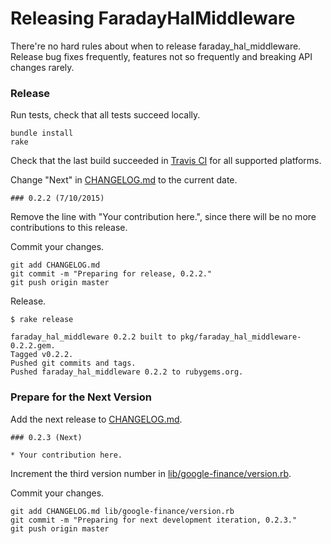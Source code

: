 # Releasing FaradayHalMiddleware

There're no hard rules about when to release faraday_hal_middleware. Release bug fixes frequently, features not so frequently and breaking API changes rarely.

### Release

Run tests, check that all tests succeed locally.

```
bundle install
rake
```

Check that the last build succeeded in [Travis CI](https://travis-ci.org/fetch/faraday_hal_middleware) for all supported platforms.

Change "Next" in [CHANGELOG.md](CHANGELOG.md) to the current date.

```
### 0.2.2 (7/10/2015)
```

Remove the line with "Your contribution here.", since there will be no more contributions to this release.

Commit your changes.

```
git add CHANGELOG.md
git commit -m "Preparing for release, 0.2.2."
git push origin master
```

Release.

```
$ rake release

faraday_hal_middleware 0.2.2 built to pkg/faraday_hal_middleware-0.2.2.gem.
Tagged v0.2.2.
Pushed git commits and tags.
Pushed faraday_hal_middleware 0.2.2 to rubygems.org.
```

### Prepare for the Next Version

Add the next release to [CHANGELOG.md](CHANGELOG.md).

```
### 0.2.3 (Next)

* Your contribution here.
```

Increment the third version number in [lib/google-finance/version.rb](lib/google-finance/version.rb).

Commit your changes.

```
git add CHANGELOG.md lib/google-finance/version.rb
git commit -m "Preparing for next development iteration, 0.2.3."
git push origin master
```
